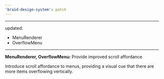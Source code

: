 ```yaml
---
'braid-design-system': patch
---
```


---
updated:
  - MenuRenderer
  - OverflowMenu
---

**MenuRenderer, OverflowMenu:** Provide improved scroll affordance

Introduce scroll affordance to menus, providing a visual cue that there are more items overflowing vertically.
